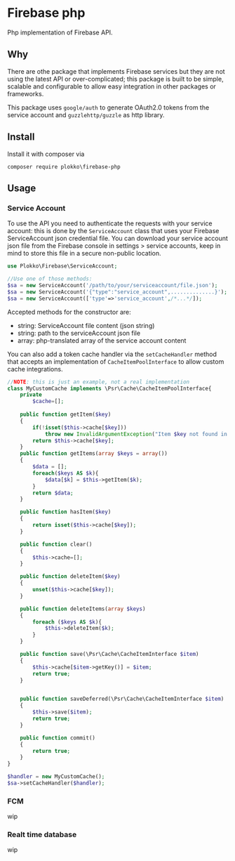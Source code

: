 # Firebase php
Php implementation of Firebase API.

## Why
There are othe package that implements Firebase services but they are not using the latest API or over-complicated;
this package is built to be simple, scalable and configurable to allow easy integration in other packages or frameworks.

This package uses `google/auth` to generate OAuth2.0 tokens from the service account and `guzzlehttp/guzzle` as http library.
## Install
Install it with composer via 

`composer require plokko\firebase-php`

## Usage

### Service Account
To use the API you need to authenticate the requests with your service account:
this is done by the `ServiceAccount` class that uses your Firebase ServiceAccount json credential file.
You can download your service account json file from the Firebase console in settings > service accounts, keep in mind to store this file in a secure non-public location.
```php 
use Plokko\Firebase\ServiceAccount;

//Use one of those methods:
$sa = new ServiceAccount('/path/to/your/serviceaccount/file.json');
$sa = new ServiceAccount('{"type":"service_account",..............}');
$sa = new ServiceAccount(['type'=>'service_account',/*...*/]);
```
Accepted methods for the constructor are:
- string: ServiceAccount file content (json string)
- string: path to the serviceAccount json file
- array: php-translated array of the service account content

You can also add a token cache handler via the `setCacheHandler` method that accepts an implementation of `CacheItemPoolInterface` to allow custom cache integrations.
```php
//NOTE: this is just an example, not a real implementation
class MyCustomCache implements \Psr\Cache\CacheItemPoolInterface{
    private
        $cache=[];
    
    public function getItem($key)
    {
        if(!isset($this->cache[$key]))
            throw new InvalidArgumentException("Item $key not found in cache!");
        return $this->cache[$key];
    }
    public function getItems(array $keys = array())
    {
        $data = [];
        foreach($keys AS $k){
            $data[$k] = $this->getItem($k);
        }
        return $data;
    }

    public function hasItem($key)
    {
        return isset($this->cache[$key]);
    }

    public function clear()
    {
        $this->cache=[];
    }

    public function deleteItem($key)
    {
        unset($this->cache[$key]);
    }

    public function deleteItems(array $keys)
    {
        foreach ($keys AS $k){
            $this->deleteItem($k);
        }
    }

    public function save(\Psr\Cache\CacheItemInterface $item)
    {
        $this->cache[$item->getKey()] = $item;
        return true;
    }


    public function saveDeferred(\Psr\Cache\CacheItemInterface $item)
    {
        $this->save($item);
        return true;
    }

    public function commit()
    {
        return true;
    }
}

$handler = new MyCustomCache();
$sa->setCacheHandler($handler);
```

### FCM
wip
### Realt time database 
wip

